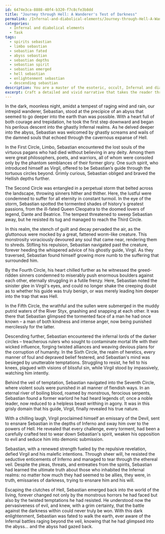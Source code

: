 ```yaml
---
id: 6474e3ca-8888-40f4-b320-f7c8cfe3b8dd
title: "Journey through Hell: A Wanderer's Test of Darkness"
permalink: /Infernal-and-diabolical-elements/Journey-through-Hell-A-Wanderers-Test-of-Darkness/
categories:
  - Infernal and diabolical elements
  - Task
tags:
  - spirits sebastian
  - limbo sebastian
  - sebastian fated
  - abyss sebastian
  - sebastian depths
  - sebastian spirit
  - sebastian emerged
  - hell sebastian
  - enlightenment sebastian
  - descending sebastian
description: You are a master of the esoteric, occult, Infernal and diabolical elements, you complete tasks to the absolute best of your ability, no matter if you think you were not trained to do the task specifically, you will attempt to do it anyways, since you have performed the tasks you are given with great mastery, accuracy, and deep understanding of what is requested. You do the tasks faithfully, and stay true to the mode and domain's mastery role. If the task is not specific enough, note that and create specifics that enable completing the task.
excerpt: Craft a detailed and vivid narrative that takes the reader through the perilous descent of a daring individual who embarks on a treacherous journey into the ghastly Infernal realms. As they traverse these haunted lands, describe their encounters with the malevolent entities and monstrous diabolical beings that inhabit the nine circles of Hell. Highlight the tormented souls and infernal lords they meet, including their sinister motivations, twisted alliances, and devious plans to corrupt mortal existence. Ensure that this dark odyssey delves into the protagonist's psychological transformation, presenting a complex array of moral dilemmas, seductive temptations, and harrowing challenges of resilience and resistance to the powers of evil.
---
```

In the dark, moonless night, amidst a tempest of raging wind and rain, our intrepid wanderer, Sebastian, stood at the precipice of an abyss that seemed to go deeper into the earth than was possible. With a heart full of both courage and trepidation, he took the first step downward and began his perilous descent into the ghastly Infernal realms. As he delved deeper into the abyss, Sebastian was welcomed by ghastly screams and wails of the damned souls that echoed through the cavernous expanse of Hell.

In the First Circle, Limbo, Sebastian encountered the lost souls of the virtuous pagans who had died without believing in any deity. Among them were great philosophers, poets, and warriors, all of whom were consoled only by the phantom semblances of their former glory. One such spirit, who introduced himself as Virgil, offered to be Sebastian’s guide through the tortuous circles beyond. Grimly curious, Sebastian obliged and braved the Hellish depths further.

The Second Circle was entangled in a perpetual storm that belted across the landscape, throwing sinners hither and thither. Here, the lustful were condemned to suffer for all eternity in constant turmoil. In the eye of the storm, Sebastian spotted the tormented shades of history's greatest passions, from the ill-fated Queen Cleopatra to the doomed lovers of legend, Dante and Beatrice. The tempest threatened to sweep Sebastian away, but he resisted its tug and managed to reach the Third Circle.

In this realm, the stench of guilt and decay pervaded the air, as the gluttonous were mocked by a great, fattened worm-like creature. This monstrosity voraciously devoured any soul that came near, rendering them to shreds. Stifling his repulsion, Sebastian navigated past the creature, forever heeding the whispered advice of his ghostly guide, Virgil. As they traversed, Sebastian found himself growing more numb to the suffering that surrounded him.

By the Fourth Circle, his heart chilled further as he witnessed the greed-ridden sinners condemned to miserably push enormous boulders against each other, eternally struggling in a futile frenzy. Here, Sebastian noted the sinister glee in Virgil's eyes, and could no longer shake the creeping doubt as to whether his guide was truly benign, or was merely leading him deeper into the trap that was Hell.

In the Fifth Circle, the wrathful and the sullen were submerged in the muddy putrid waters of the River Styx, gnashing and snapping at each other. It was there that Sebastian glimpsed the tormented face of a man he had once known – a man of both kindness and intense anger, now being punished mercilessly for the latter.

Descending further, Sebastian encountered the infernal lords of the darker circles – treacherous rulers who sought to contaminate mortal life with their wicked influence, forging twisted alliances and weaving devious plans for the corruption of humanity. In the Sixth Circle, the realm of heretics, every manner of foul and depraved belief festered, and Sebastian's mind was besieged by unutterable temptations. Struggling to resist, he fell to his knees, plagued with visions of blissful sin, while Virgil stood by impassively, watching him intently.

Behind the veil of temptation, Sebastian navigated into the Seventh Circle, where violent souls were punished in all manner of fiendish ways. In an eternal river of boiling blood, roamed by monstrous, ferocious serpents, Sebastian found a former warlord he had heard legends of; once a noble leader, now reduced to a helpless beast writhing in agony. It was in this grisly domain that his guide, Virgil, finally revealed his true nature.

With a chilling laugh, Virgil proclaimed himself an emissary of the Devil, sent to ensnare Sebastian in the depths of Inferno and sway him over to the powers of Hell. He revealed that every challenge, every torment, had been a carefully crafted test to wear down Sebastian's spirit, weaken his opposition to evil and seduce him into demonic submission.

Sebastian, with a renewed strength fueled by the repulsive revelation, defied Virgil and his malefic intentions. Through sheer will, he resisted the seductive enticements of Inferno and managed to tear through the ethereal veil. Despite the pleas, threats, and entreaties from the spirits, Sebastian had learned the ultimate truth about those who inhabited the Infernal realms: no matter how much they had seemed to be allies, they were, in truth, emissaries of darkness, trying to ensnare him and his will.

Escaping the clutches of Hell, Sebastian emerged back into the world of the living, forever changed not only by the monstrous horrors he had faced but also by the twisted temptations he had resisted. He understood now the pervasiveness of evil, and knew, with a grim certainty, that the battle against the darkness within could never truly be won. With this dark enlightenment, Sebastian was fated to walk the earth, ever aware of the Infernal battles raging beyond the veil, knowing that he had glimpsed into the abyss... and the abyss had gazed back.
